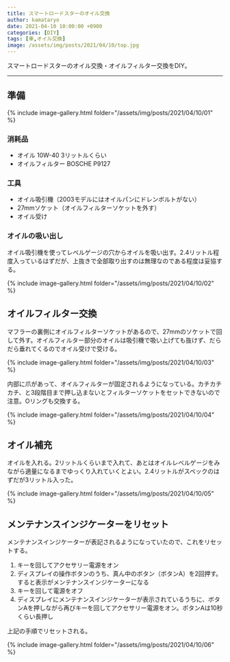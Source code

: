 ```yaml
---
title: スマートロードスターのオイル交換
author: kamataryo
date: 2021-04-10 10:00:00 +0900
categories: [DIY]
tags: [車,オイル交換]
image: /assets/img/posts/2021/04/10/top.jpg
---
```


スマートロードスターのオイル交換・オイルフィルター交換をDIY。

---

## 準備

{% include image-gallery.html folder="/assets/img/posts/2021/04/10/01" %}

### 消耗品

- オイル 10W-40 3リットルくらい
- オイルフィルター BOSCHE P9127

### 工具

- オイル吸引機（2003モデルにはオイルパンにドレンボルトがない）
- 27mmソケット（オイルフィルターソケットを外す）
- オイル受け

### オイルの吸い出し

オイル吸引機を使ってレベルゲージの穴からオイルを吸い出す。2.4リットル程度入っているはずだが、上抜きで全部取り出すのは無理なのである程度は妥協する。

{% include image-gallery.html folder="/assets/img/posts/2021/04/10/02" %}

## オイルフィルター交換

マフラーの裏側にオイルフィルターソケットがあるので、27mmのソケットで回して外す。オイルフィルター部分のオイルは吸引機で吸い上げても抜けず、だらだら垂れてくるのでオイル受けで受ける。

{% include image-gallery.html folder="/assets/img/posts/2021/04/10/03" %}

内部に爪があって、オイルフィルターが固定されるようになっている。カチカチカチ、と3段階目まで押し込まないとフィルターソケットをセットできないので注意。Oリングも交換する。

{% include image-gallery.html folder="/assets/img/posts/2021/04/10/04" %}

## オイル補充

オイルを入れる。2リットルくらいまで入れて、あとはオイルレベルゲージをみながら適量になるまでゆっくり入れていくとよい。2.4リットルがスペックのはずだが3リットル入った。

{% include image-gallery.html folder="/assets/img/posts/2021/04/10/05" %}

## メンテナンスインジケーターをリセット

メンテナンスインジケーターが表記されるようになっていたので、これをリセットする。

1. キーを回してアクセサリー電源をオン
2. ディスプレイの操作ボタンのうち、真ん中のボタン（ボタンA）を2回押す。すると表示がメンテナンスインジケーターになる
3. キーを回して電源をオフ
4. ディスプレイにメンテナンスインジケーターが表示されているうちに、ボタンAを押しながら再びキーを回してアクセサリー電源をオン。ボタンAは10秒くらい長押し

上記の手順でリセットされる。

{% include image-gallery.html folder="/assets/img/posts/2021/04/10/06" %}
